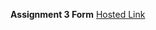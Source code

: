 <b>Assignment 3 Form</b>
<a href="https://101-nidhi.github.io/Nidhi-Goel-Assignment3-Form/">Hosted Link</a>
